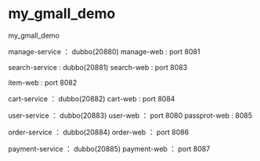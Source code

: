 # my_gmall_demo
my_gmall_demo

manage-service ： dubbo(20880)
manage-web : port 8081

search-service : dubbo(20881)
search-web  : port 8083

item-web : port 8082

cart-service ： dubbo(20882)
cart-web : port 8084

user-service ： dubbo(20883)
user-web ： port 8080
passprot-web : 8085

order-service ： dubbo(20884)
order-web ： port 8086

payment-service ： dubbo(20885)
payment-web ： port 8087
